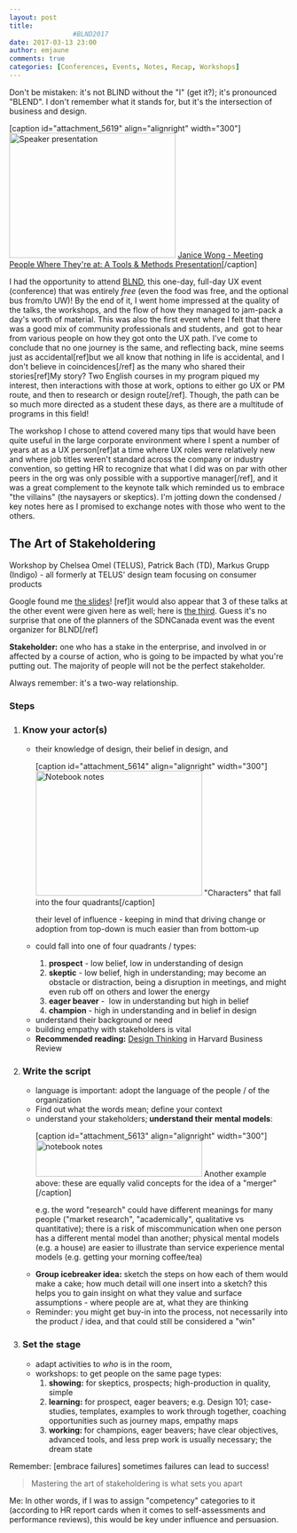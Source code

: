 ```yaml
---
layout: post
title: 
				#BLND2017		
date: 2017-03-13 23:00
author: emjaune
comments: true
categories: [Conferences, Events, Notes, Recap, Workshops]
---
```

Don't be mistaken: it's not BLIND without the "I" (get it?); it's pronounced "BLEND". I don't remember what it stands for, but it's the intersection of business and design.

[caption id="attachment_5619" align="alignright" width="300"]<img class="wp-image-5619 size-medium" src="http://her.happyhippos.ca/wp-content/uploads/2017/03/wp-1489210209759-300x225.jpg" alt="Speaker presentation" width="300" height="225" /> <a href="https://www.slideshare.net/SDNCanada/meeting-people-where-theyre-at-janice-wong-sarah-reid" target="_blank" rel="noopener">Janice Wong - Meeting People Where They're at: A Tools &amp; Methods Presentation</a>[/caption]

I had the opportunity to attend <a href="http://www.blnd.ca/#schedule" target="_blank" rel="noopener">BLND</a>, this one-day, full-day UX event (conference) that was entirely <em>free</em> (even the food was free, and the optional bus from/to UW)! By the end of it, I went home impressed at the quality of the talks, the workshops, and the flow of how they managed to jam-pack a day's worth of material. This was also the first event where I felt that there was a good mix of community professionals and students, and  got to hear from various people on how they got onto the UX path. I've come to conclude that no one journey is the same, and reflecting back, mine seems just as accidental[ref]but we all know that nothing in life is accidental, and I don't believe in coincidences[/ref] as the many who shared their stories[ref]My story? Two English courses in my program piqued my interest, then interactions with those at work, options to either go UX or PM route, and then to research or design route[/ref]. Though, the path can be so much more directed as a student these days, as there are a multitude of programs in this field!

The workshop I chose to attend covered many tips that would have been quite useful in the large corporate environment where I spent a number of years at as a UX person[ref]at a time where UX roles were relatively new and where job titles weren't standard across the company or industry convention, so getting HR to recognize that what I did was on par with other peers in the org was only possible with a supportive manager[/ref], and it was a great complement to the keynote talk which reminded us to embrace "the villains" (the naysayers or skeptics). I'm jotting down the condensed / key notes here as I promised to exchange notes with those who went to the others.
<h2>The Art of Stakeholdering</h2>
Workshop by Chelsea Omel (TELUS), Patrick Bach (TD), Markus Grupp (Indigo) - all formerly at TELUS' design team focusing on consumer products

Google found me <a href="https://www.slideshare.net/SDNCanada/a-crash-course-in-the-art-of-stakeholdering-patrick-bach-chelsea-omel-markus-grupp" target="_blank" rel="noopener">the slides</a>! [ref]it would also appear that 3 of these talks at the other event were given here as well; here is <a href="https://www.slideshare.net/SDNCanada/scaling-service-design-christine-zoltok" target="_blank" rel="noopener">the third</a>. Guess it's no surprise that one of the planners of the SDNCanada event was the event organizer for BLND[/ref]

<strong>Stakeholder:</strong> one who has a stake in the enterprise, and involved in or affected by a course of action, who is going to be impacted by what you're putting out. The majority of people will not be the perfect stakeholder.

Always remember: it's a two-way relationship.
<h3>Steps</h3>
<ol>
 	<li>
<h3>Know your actor(s)</h3>
<ul>
 	<li>their knowledge of design, their belief in design, and

[caption id="attachment_5614" align="alignright" width="300"]<img class="wp-image-5614 size-medium" src="http://her.happyhippos.ca/wp-content/uploads/2017/03/wp-1489208646300-e1489210475447-300x225.jpg" alt="Notebook notes" width="300" height="225" /> "Characters" that fall into the four quadrants[/caption]

their level of influence - keeping in mind that driving change or adoption from top-down is much easier than from bottom-up</li>
 	<li>could fall into one of four quadrants / types:
<ol>
 	<li><strong>prospect</strong> - low belief, low in understanding of design</li>
 	<li><strong>skeptic</strong> - low belief, high in understanding; may become an obstacle or distraction, being a disruption in meetings, and might even rub off on others and lower the energy</li>
 	<li><strong>eager beaver</strong> -  low in understanding but high in belief</li>
 	<li><strong>champion</strong> - high in understanding and in belief in design</li>
</ol>
</li>
 	<li>understand their background or need</li>
 	<li>building empathy with stakeholders is vital</li>
 	<li><strong>Recommended reading:</strong> <a href="https://www.ideo.com/us/post/design-thinking-in-harvard-business-review" target="_blank" rel="noopener">Design Thinking</a> in Harvard Business Review</li>
</ul>
</li>
 	<li>
<h3>Write the script</h3>
<ul>
 	<li>language is important: adopt the language of the people / of the organization</li>
 	<li>Find out what the words mean; define your context</li>
 	<li>understand your stakeholders;<strong> understand their</strong> <strong>mental models</strong>:

[caption id="attachment_5613" align="alignright" width="300"]<img class="wp-image-5613 size-medium" src="http://her.happyhippos.ca/wp-content/uploads/2017/03/wp-1489207063805-e1489210708695-300x65.jpg" alt="notebook notes" width="300" height="65" /> Another example above: these are equally valid concepts for the idea of a "merger"[/caption]

e.g. the word "research" could have different meanings for many people ("market research", "academically", qualitative vs quantitative);
there is a risk of miscommunication when one person has a different mental model than another;
physical mental models (e.g. a house) are easier to illustrate than service experience mental models (e.g. getting your morning coffee/tea)</li>
 	<li><strong>Group icebreaker idea:</strong> sketch the steps on how each of them would make a cake; how much detail will one insert into a sketch? this helps you to gain insight on what they value and surface assumptions - where people are at, what they are thinking</li>
 	<li>Reminder: you might get buy-in into the process, not necessarily into the product / idea, and that could still be considered a "win"</li>
</ul>
</li>
 	<li>
<h3>Set the stage</h3>
<ul>
 	<li>adapt activities to <em>who</em> is in the room,</li>
 	<li>workshops: to get people on the same page
types:
<ol>
 	<li><strong>showing:</strong> for skeptics, prospects; high-production in quality, simple</li>
 	<li><strong>learning:</strong> for prospect, eager beavers; e.g. Design 101; case-studies, templates, examples to work through together, coaching opportunities such as journey maps, empathy maps</li>
 	<li><strong>working: </strong>for champions, eager beavers; have clear objectives, advanced tools, and less prep work is usually necessary; the dream state</li>
</ol>
</li>
</ul>
</li>
</ol>
Remember: [embrace failures] sometimes failures can lead to success!
<blockquote>Mastering the art of stakeholdering is what sets you apart</blockquote>
Me: In other words, if I was to assign "competency" categories to it (according to HR report cards when it comes to self-assessments and performance reviews), this would be key under influence and persuasion.
